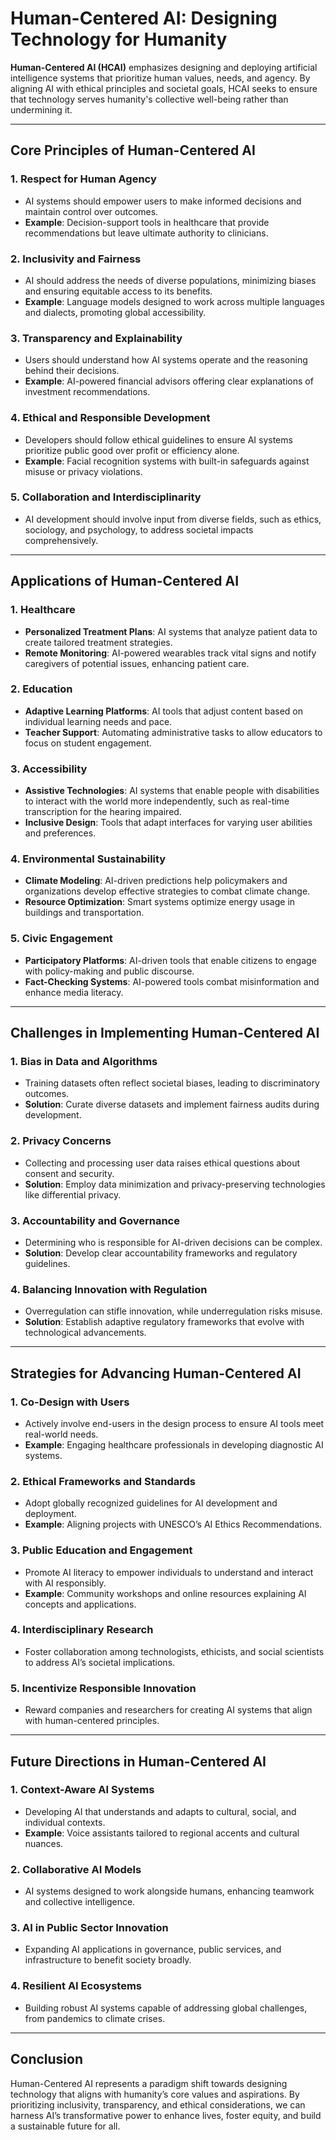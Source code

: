 # Human-Centered AI: Designing Technology for Humanity

**Human-Centered AI (HCAI)** emphasizes designing and deploying artificial intelligence systems that prioritize human values, needs, and agency. By aligning AI with ethical principles and societal goals, HCAI seeks to ensure that technology serves humanity's collective well-being rather than undermining it.

---

## **Core Principles of Human-Centered AI**

### **1. Respect for Human Agency**
- AI systems should empower users to make informed decisions and maintain control over outcomes.
- **Example**: Decision-support tools in healthcare that provide recommendations but leave ultimate authority to clinicians.

### **2. Inclusivity and Fairness**
- AI should address the needs of diverse populations, minimizing biases and ensuring equitable access to its benefits.
- **Example**: Language models designed to work across multiple languages and dialects, promoting global accessibility.

### **3. Transparency and Explainability**
- Users should understand how AI systems operate and the reasoning behind their decisions.
- **Example**: AI-powered financial advisors offering clear explanations of investment recommendations.

### **4. Ethical and Responsible Development**
- Developers should follow ethical guidelines to ensure AI systems prioritize public good over profit or efficiency alone.
- **Example**: Facial recognition systems with built-in safeguards against misuse or privacy violations.

### **5. Collaboration and Interdisciplinarity**
- AI development should involve input from diverse fields, such as ethics, sociology, and psychology, to address societal impacts comprehensively.

---

## **Applications of Human-Centered AI**

### **1. Healthcare**
- **Personalized Treatment Plans**: AI systems that analyze patient data to create tailored treatment strategies.
- **Remote Monitoring**: AI-powered wearables track vital signs and notify caregivers of potential issues, enhancing patient care.

### **2. Education**
- **Adaptive Learning Platforms**: AI tools that adjust content based on individual learning needs and pace.
- **Teacher Support**: Automating administrative tasks to allow educators to focus on student engagement.

### **3. Accessibility**
- **Assistive Technologies**: AI systems that enable people with disabilities to interact with the world more independently, such as real-time transcription for the hearing impaired.
- **Inclusive Design**: Tools that adapt interfaces for varying user abilities and preferences.

### **4. Environmental Sustainability**
- **Climate Modeling**: AI-driven predictions help policymakers and organizations develop effective strategies to combat climate change.
- **Resource Optimization**: Smart systems optimize energy usage in buildings and transportation.

### **5. Civic Engagement**
- **Participatory Platforms**: AI-driven tools that enable citizens to engage with policy-making and public discourse.
- **Fact-Checking Systems**: AI-powered tools combat misinformation and enhance media literacy.

---

## **Challenges in Implementing Human-Centered AI**

### **1. Bias in Data and Algorithms**
- Training datasets often reflect societal biases, leading to discriminatory outcomes.
- **Solution**: Curate diverse datasets and implement fairness audits during development.

### **2. Privacy Concerns**
- Collecting and processing user data raises ethical questions about consent and security.
- **Solution**: Employ data minimization and privacy-preserving technologies like differential privacy.

### **3. Accountability and Governance**
- Determining who is responsible for AI-driven decisions can be complex.
- **Solution**: Develop clear accountability frameworks and regulatory guidelines.

### **4. Balancing Innovation with Regulation**
- Overregulation can stifle innovation, while underregulation risks misuse.
- **Solution**: Establish adaptive regulatory frameworks that evolve with technological advancements.

---

## **Strategies for Advancing Human-Centered AI**

### **1. Co-Design with Users**
- Actively involve end-users in the design process to ensure AI tools meet real-world needs.
- **Example**: Engaging healthcare professionals in developing diagnostic AI systems.

### **2. Ethical Frameworks and Standards**
- Adopt globally recognized guidelines for AI development and deployment.
- **Example**: Aligning projects with UNESCO’s AI Ethics Recommendations.

### **3. Public Education and Engagement**
- Promote AI literacy to empower individuals to understand and interact with AI responsibly.
- **Example**: Community workshops and online resources explaining AI concepts and applications.

### **4. Interdisciplinary Research**
- Foster collaboration among technologists, ethicists, and social scientists to address AI’s societal implications.

### **5. Incentivize Responsible Innovation**
- Reward companies and researchers for creating AI systems that align with human-centered principles.

---

## **Future Directions in Human-Centered AI**

### **1. Context-Aware AI Systems**
- Developing AI that understands and adapts to cultural, social, and individual contexts.
- **Example**: Voice assistants tailored to regional accents and cultural nuances.

### **2. Collaborative AI Models**
- AI systems designed to work alongside humans, enhancing teamwork and collective intelligence.

### **3. AI in Public Sector Innovation**
- Expanding AI applications in governance, public services, and infrastructure to benefit society broadly.

### **4. Resilient AI Ecosystems**
- Building robust AI systems capable of addressing global challenges, from pandemics to climate crises.

---

## **Conclusion**

Human-Centered AI represents a paradigm shift towards designing technology that aligns with humanity’s core values and aspirations. By prioritizing inclusivity, transparency, and ethical considerations, we can harness AI’s transformative power to enhance lives, foster equity, and build a sustainable future for all.
